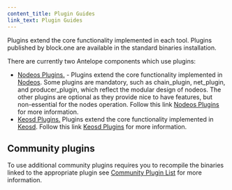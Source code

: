 ```yaml
---
content_title: Plugin Guides
link_text: Plugin Guides
---
```


Plugins extend the core functionality implemented in each tool. Plugins published by block.one are available in the standard binaries installation. 

There are currently two Antelope components which use plugins:

* [Nodeos Plugins.](https://developers.eos.io/manuals/eos/v2.2/nodeos/plugins/index) - Plugins extend the core functionality implemented in [Nodeos](../../glossary/index#nodeos). Some plugins are mandatory, such as chain_plugin, net_plugin, and producer_plugin, which reflect the modular design of nodeos. The other plugins are optional as they provide nice to have features, but non-essential for the nodes operation. Follow this link [Nodeos Plugins](https://developers.eos.io/manuals/eos/v2.2/nodeos/plugins/index) for more information.
* [Keosd Plugins.](https://developers.eos.io/manuals/eos/v2.2/keosd/plugins/index) Plugins extend the core functionality implemented in [Keosd](../../glossary/index#keosd). Follow this link [Keosd Plugins](https://developers.eos.io/manuals/eos/v2.2/keosd/plugins/index) for more information. 

## Community plugins

To use additional community plugins requires you to recompile the binaries linked to the appropriate plugin see [Community Plugin List](https://github.com/EOSIO/eos/blob/master/plugins/COMMUNITY.md) for more information. 